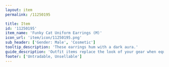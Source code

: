 ```yaml
---
layout: item
permalink: /11250195

title: Item
id: '11250195'
item_name: 'Funky Cat Uniform Earrings (M)'
icon_url: 'item/icon/11250195.png'
sub_header: ['Gender: Male', 'Cosmetic']
tooltip_description: 'These earrings hum with a dark aura.'
guide_description: 'Outfit items replace the look of your gear when equipped.'
footer: ['Untradable, Unsellable']
---
```

